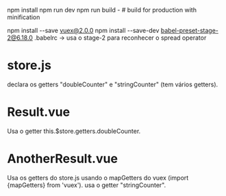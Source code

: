 npm install
npm run dev
npm run build - # build for production with minification

npm install --save vuex@2.0.0
npm install --save-dev babel-preset-stage-2@6.18.0
.babelrc -> usa o stage-2 para reconhecer o spread operator

# store.js
declara os getters "doubleCounter" e "stringCounter" (tem vários getters).

# Result.vue
Usa o getter this.$store.getters.doubleCounter.

# AnotherResult.vue
Usa os getters do store.js usando o mapGetters do vuex (import {mapGetters} from 'vuex').
usa o getter "stringCounter".



